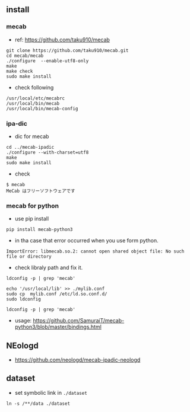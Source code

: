 ## install

### mecab

- ref: https://github.com/taku910/mecab
```
git clone https://github.com/taku910/mecab.git
cd mecab/mecab
./configure  --enable-utf8-only
make
make check
sudo make install
```
- check following
```
/usr/local/etc/mecabrc
/usr/local/bin/mecab
/usr/local/bin/mecab-config
```

### ipa-dic

- dic for mecab
```
cd ../mecab-ipadic
./configure --with-charset=utf8
make
sudo make install
```

- check
```
$ mecab
MeCab はフリーソフトウェアです
```

### mecab for python

- use pip install
```
pip install mecab-python3
```

- in tha case that  error occurred when you use form python.
```
ImportError: libmecab.so.2: cannot open shared object file: No such file or directory
```
- check libraly path and fix it.
```
ldconfig -p | grep 'mecab'

echo '/usr/local/lib' >> ./mylib.conf
sudo cp  mylib.conf /etc/ld.so.conf.d/
sudo ldconfig

ldconfig -p | grep 'mecab'
```

- usage: https://github.com/SamuraiT/mecab-python3/blob/master/bindings.html

## NEologd 

- https://github.com/neologd/mecab-ipadic-neologd


## dataset

- set symbolic link in `./dataset`

```
ln -s /**/data ./dataset
```